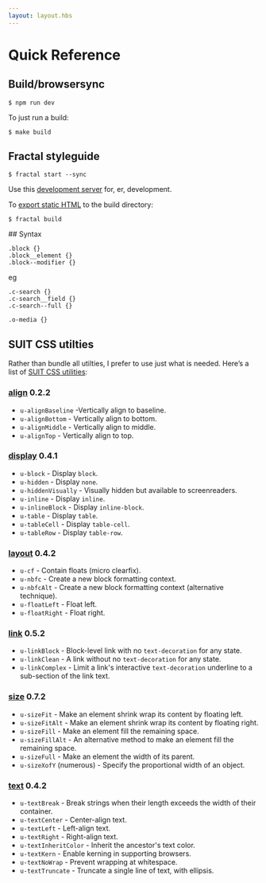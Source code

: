 ```yaml
---
layout: layout.hbs
---
```


# Quick Reference

## Build/browsersync

```
$ npm run dev
```

To just run a build:
```
$ make build
```

## Fractal styleguide

```
$ fractal start --sync
```

Use this [development server](http://fractal.build/guide/web/server) for, er, development.

To [export static HTML](http://fractal.build/guide/web/builder) to the build directory:

```
$ fractal build
```

## Syntax

```
.block {}
.block__element {}
.block--modifier {}
```
eg
```
.c-search {}
.c-search__field {}
.c-search--full {}

.o-media {}
```

## SUIT CSS utilties

Rather than bundle all utilties, I prefer to use just what is needed. Here’s a list of [SUIT CSS utilities](https://github.com/suitcss/utils):

### [align] 0.2.2
* `u-alignBaseline` -Vertically align to baseline.
* `u-alignBottom` - Vertically align to bottom.
* `u-alignMiddle` - Vertically align to middle.
* `u-alignTop` - Vertically align to top.

### [display] 0.4.1
* `u-block` - Display `block`.
* `u-hidden` - Display `none`.
* `u-hiddenVisually` - Visually hidden but available to screenreaders.
* `u-inline` - Display `inline`.
* `u-inlineBlock` - Display `inline-block`.
* `u-table` - Display `table`.
* `u-tableCell` - Display `table-cell`.
* `u-tableRow` - Display `table-row`.

### [layout] 0.4.2
* `u-cf` - Contain floats (micro clearfix).
* `u-nbfc` - Create a new block formatting context.
* `u-nbfcAlt` - Create a new block formatting context (alternative technique).
* `u-floatLeft` - Float left.
* `u-floatRight` - Float right.

### [link] 0.5.2
* `u-linkBlock` - Block-level link with no `text-decoration` for any state.
* `u-linkClean` - A link without no `text-decoration` for any state.
* `u-linkComplex` - Limit a link's interactive `text-decoration` underline to a
  sub-section of the link text.

### [size] 0.7.2
* `u-sizeFit` - Make an element shrink wrap its content by floating left.
* `u-sizeFitAlt` - Make an element shrink wrap its content by floating right.
* `u-sizeFill` - Make an element fill the remaining space.
* `u-sizeFillAlt` - An alternative method to make an element fill the remaining space.
* `u-sizeFull` - Make an element the width of its parent.
* `u-sizeXofY` (numerous) - Specify the proportional width of an object.

### [text] 0.4.2
* `u-textBreak` - Break strings when their length exceeds the width of their container.
* `u-textCenter` - Center-align text.
* `u-textLeft` - Left-align text.
* `u-textRight` - Right-align text.
* `u-textInheritColor` - Inherit the ancestor's text color.
* `u-textKern` - Enable kerning in supporting browsers.
* `u-textNoWrap` - Prevent wrapping at whitespace.
* `u-textTruncate` - Truncate a single line of text, with ellipsis.

[align]: https://github.com/suitcss/utils-align/
[display]: https://github.com/suitcss/utils-display
[layout]: https://github.com/suitcss/utils-layout
[link]: https://github.com/suitcss/utils-link
[size]: https://github.com/suitcss/utils-size
[text]: https://github.com/suitcss/utils-text
